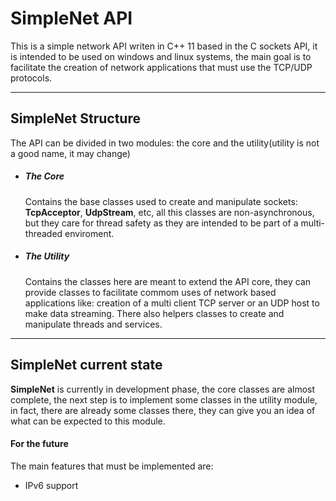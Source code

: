 # SimpleNet API

This is a simple network API writen in C++ 11 based in the C sockets API, it is intended to be used on windows and linux systems, the main goal is to facilitate the creation of network applications that must use the TCP/UDP protocols.
****
## SimpleNet Structure

The API can be divided in two modules: the core and the utility(utility is not a good name, it may change)

* ##### The Core
    Contains the base classes used to create and manipulate sockets: **TcpAcceptor**, **UdpStream**, etc, all this classes are non-asynchronous, but they care for thread safety as they are intended to be part of a multi-threaded enviroment.
* ##### The Utility
    Contains the classes here are meant to extend the API core, they can provide classes to facilitate commom uses of network based applications like: creation of a multi client TCP server or an UDP host to make data streaming. There also helpers classes to create and manipulate threads and services.
****
## SimpleNet current state

**SimpleNet** is currently in development phase, the core classes are almost complete, the next step is to implement some classes in the utility module, in fact, there are already some classes there, they can give you an idea of what can be expected to this module.

#### For the future
The main features that must be implemented are:
* IPv6 support
